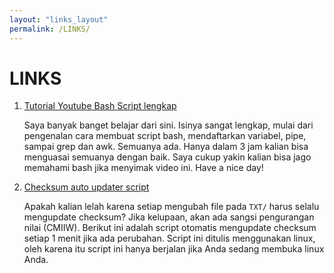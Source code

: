 ```yaml
---
layout: "links_layout"
permalink: /LINKS/
---
```


# LINKS

1. [Tutorial Youtube Bash Script lengkap](https://www.youtube.com/watch?v=e7BufAVwDiM)

   Saya banyak banget belajar dari sini. Isinya sangat lengkap, mulai dari pengenalan cara membuat script bash, mendaftarkan variabel, pipe, sampai grep dan awk. Semuanya ada. Hanya dalam 3 jam kalian bisa menguasai semuanya dengan baik. Saya cukup yakin kalian bisa jago memahami bash jika menyimak video ini. Have a nice day!

2. [Checksum auto updater script](https://github.com/Hzz-Hzz/my_os212_useful_scripts/tree/main/automatic_checksum_updater)

   Apakah kalian lelah karena setiap mengubah file pada `TXT/` harus selalu mengupdate checksum? Jika kelupaan, akan ada sangsi pengurangan nilai (CMIIW). Berikut ini adalah script otomatis mengupdate checksum setiap 1 menit jika ada perubahan. Script ini ditulis menggunakan linux, oleh karena itu script ini hanya berjalan jika Anda sedang membuka linux Anda.